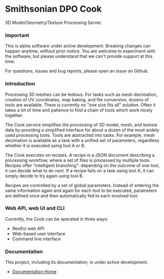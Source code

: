 # Smithsonian DPO Cook
3D Model/Geometry/Texture Processing Server.

### Important

This is alpha software under active development. Breaking changes can happen anytime, without prior notice.
You are welcome to experiment with the software, but please understand that we can't provide support at this time.

For questions, issues and bug reports, please open an issue on Github. 

### Introduction

Processing 3D meshes can be tedious. For tasks such as mesh decimation, creation of UV coordinates, map baking, and
file conversion, dozens of tools are available. There is currently no "one size fits all" solution. Often it takes a
lot of time and patience to find a chain of tools which work nicely together.

The Cook service simplifies the processing of 3D model, mesh, and texture data by providing a simplified
interface for about a dozen of the most widely used processing tools. Tools are abstracted into tasks. For example,
mesh decimation is available as a task with a unified set of parameters, regardless whether it is executed using
tool A or B.

The Cook executes on recipes. A recipe is a JSON document describing a processing workflow, where a set of files
is processed by multiple tools. Recipes offer "intelligent branching": depending on the outcome of one tool, it
can decide what to do next. If a recipe fails on a task using tool A, it can simply decide to try again using tool B.

Recipes are controlled by a set of global parameters. Instead of entering the same information again and again
for each tool to be executed, parameters are defined once and then automatically fed to each involved tool.

### Web API, web UI and CLI

Currently, the Cook can be operated in three ways:

- Restful web API
- Web-based user interface
- Command line interface

### Documentation

This project, including its documentation, is under active development.

- [Documentation Home](https://smithsonian.github.io/dpo-cook)
